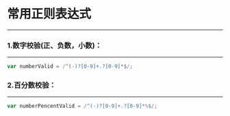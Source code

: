 # 常用正则表达式
---
### 1.数字校验(正、负数，小数)：
___
````js
var numberValid = /^(-)?[0-9]+.?[0-9]*$/;
````

### 2.百分数校验：
___
````js
var numberPencentValid = /^(-)?[0-9]+.?[0-9]*%$/;
````
